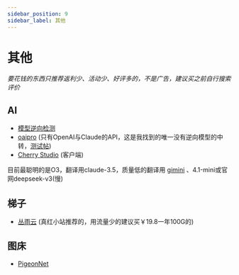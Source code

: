 ```yaml
---
sidebar_position: 9
sidebar_label: 其他
---
```

# 其他

*要花钱的东西只推荐返利少、活动少、好评多的，不是广告，建议买之前自行搜索评价*

## AI

- [模型逆向检测](https://reverse-check.no-reverse-api.com/)
- [oaipro](https://api.oaipro.com/) (只有OpenAI与Claude的API，这是我找到的唯一没有逆向模型的中转，[测试帖](https://www.ai2.moe/topic/32086-%E5%88%86%E4%BA%AB%E4%B8%80%E4%B8%AA%E6%A3%80%E6%B5%8Bai%E4%BB%A3%E7%90%86%E6%98%AF%E5%90%A6%E4%B8%BA%E9%80%86%E5%90%91%E7%9A%84%E5%B7%A5%E5%85%B7))
- [Cherry Studio](https://www.cherry-ai.com/) (客户端)

目前最聪明的是O3，翻译用claude-3.5，质量低的翻译用 [gimini](https://www.rainlain.com/index.php/2024/11/19/2645/) 、4.1-mini或官网deepseek-v3(慢)

## 梯子

- [丛雨云](https://congyu.moe/auth/register?invite=215f2e4072) (真红小站推荐的，用流量少的建议买￥19.8一年100G的)

## 图床

- [PigeonNet](https://up.inari.site/)

